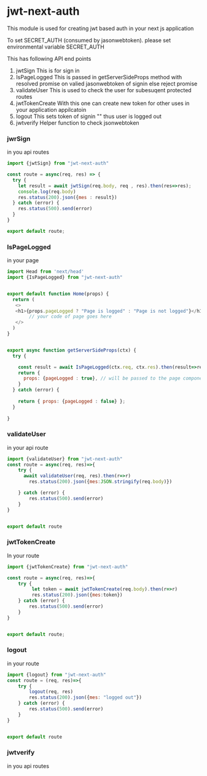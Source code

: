 # jwt-next-auth
This module is used for creating jwt based auth in your next js application

To set SECRET_AUTH (consumed by jasonwebtoken). please set environmental variable SECRET_AUTH 

This has following API end points
1. jwtSign                  This is for sign in
2. IsPageLogged             This is passed in getServerSideProps method with resolved promise on valied jasonwebtoken of signin  else reject promise 
3. validateUser             This is used to check the user for subesuqent protected routes
4. jwtTokenCreate           With this one can create new token for other uses in your application appilcatoin
5. logout                   This sets token of signin "" thus user is logged out
6. jwtverify                Helper function to check jsonwebtoken


### jwrSign
in you api routes
```javascript
import {jwtSign} from "jwt-next-auth"

const route = async(req, res) => {
  try {
    let result = await jwtSign(req.body, req , res).then(res=>res);
    console.log(req.body)
    res.status(200).json({mes : result})
  } catch (error) {
    res.status(500).send(error)
  }
}

export default route;

```




### IsPageLogged
in your page 
```javascript
import Head from 'next/head'
import {IsPageLogged} from "jwt-next-auth"


export default function Home(props) {
  return (
   <>
   <h1>{props.pageLogged ? "Page is logged" : "Page is not logged"}</h1>
        // your code of page goes here
   </>
  )
}


export async function getServerSideProps(ctx) {
  try {

    const result = await IsPageLogged(ctx.req, ctx.res).then(result=>result)
    return {
      props: {pageLogged : true}, // will be passed to the page component as props
    }
  } catch (error) {
 
    return { props: {pageLogged : false} };
  }
 
}

```


### validateUser
in your api route
```javascript
import {validateUser} from "jwt-next-auth"
const route = async(req, res)=>{
    try {
      await validateUser(req, res).then(r=>r)
        res.status(200).json({mes:JSON.stringify(req.body)})

    } catch (error) {
        res.status(500).send(error)
    }
}


export default route

```

### jwtTokenCreate
In your route

```javascript
import {jwtTokenCreate} from "jwt-next-auth"

const route = async(req, res)=>{
    try {
         let token = await jwtTokenCreate(req.body).then(r=>r)
         res.status(200).json({mes:token})
    } catch (error) {
        res.status(500).send(error)
    }
}


export default route;
```


### logout
in your route
```javascript
import {logout} from "jwt-next-auth"
const route = (req, res)=>{
    try {
        logout(req, res)
        res.status(200).json({mes: "logged out"})
    } catch (error) {
        res.status(500).send(error)
    }
}


export default route
```


### jwtverify
in you api routes
```javascript

```


